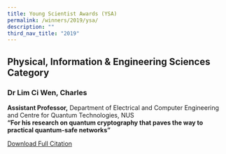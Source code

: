 ```yaml
---
title: Young Scientist Awards (YSA)
permalink: /winners/2019/ysa/
description: ""
third_nav_title: "2019"
---
```

## Physical, Information & Engineering Sciences Category

### **Dr Lim Ci Wen, Charles**
<b>Assistant Professor,</b> Department of Electrical and Computer Engineering and Centre for Quantum Technologies, NUS<br>
<b>“For his research on quantum cryptography that paves the way to practical quantum-safe networks”</b>

[Download Full Citation](/files/Citations/2019/2019-ysa-charles.pdf)
<br><br><br>